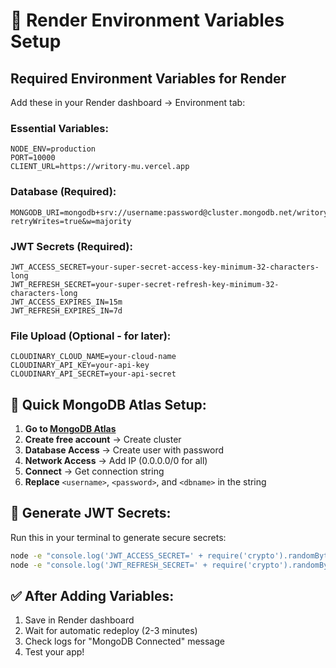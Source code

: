 # 🔧 Render Environment Variables Setup

## Required Environment Variables for Render

Add these in your Render dashboard → Environment tab:

### **Essential Variables:**
```
NODE_ENV=production
PORT=10000
CLIENT_URL=https://writory-mu.vercel.app
```

### **Database (Required):**
```
MONGODB_URI=mongodb+srv://username:password@cluster.mongodb.net/writory?retryWrites=true&w=majority
```

### **JWT Secrets (Required):**
```
JWT_ACCESS_SECRET=your-super-secret-access-key-minimum-32-characters-long
JWT_REFRESH_SECRET=your-super-secret-refresh-key-minimum-32-characters-long
JWT_ACCESS_EXPIRES_IN=15m
JWT_REFRESH_EXPIRES_IN=7d
```

### **File Upload (Optional - for later):**
```
CLOUDINARY_CLOUD_NAME=your-cloud-name
CLOUDINARY_API_KEY=your-api-key
CLOUDINARY_API_SECRET=your-api-secret
```

## 🚀 Quick MongoDB Atlas Setup:

1. **Go to [MongoDB Atlas](https://www.mongodb.com/atlas)**
2. **Create free account** → Create cluster
3. **Database Access** → Create user with password
4. **Network Access** → Add IP (0.0.0.0/0 for all)
5. **Connect** → Get connection string
6. **Replace** `<username>`, `<password>`, and `<dbname>` in the string

## 🔑 Generate JWT Secrets:

Run this in your terminal to generate secure secrets:
```bash
node -e "console.log('JWT_ACCESS_SECRET=' + require('crypto').randomBytes(32).toString('hex'))"
node -e "console.log('JWT_REFRESH_SECRET=' + require('crypto').randomBytes(32).toString('hex'))"
```

## ✅ After Adding Variables:
1. Save in Render dashboard
2. Wait for automatic redeploy (2-3 minutes)
3. Check logs for "MongoDB Connected" message
4. Test your app!